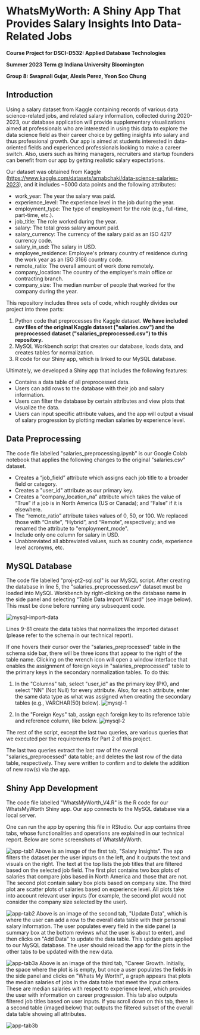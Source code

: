 # **WhatsMyWorth: A Shiny App That Provides Salary Insights Into Data-Related Jobs**

**Course Project for DSCI-D532: Applied Database Technologies**

**Summer 2023 Term @ Indiana University Bloomington**

**Group 8: Swapnali Gujar, Alexis Perez, Yeon Soo Chung**

## Introduction
Using a salary dataset from Kaggle containing records of various data science-related jobs, and related salary information, collected during 2020-2023, our database application will provide supplementary visualizations aimed at professionals who are interested in using this data to explore the data science field as their career choice by getting insights into salary and thus professional growth. Our app is aimed at students interested in data-oriented fields and experienced professionals looking to make a career switch. Also, users such as hiring managers, recruiters and startup founders can benefit from our app by getting realistic salary expectations.

Our dataset was obtained from Kaggle (https://www.kaggle.com/datasets/arnabchaki/data-science-salaries-2023), and it includes ~5000 data points and the following attributes:

+ work_year: The year the salary was paid.
+ experience_level: The experience level in the job during the year.
+ employment_type: The type of employment for the role (e.g., full-time, part-time, etc.).
+ job_title: The role worked during the year.
+ salary: The total gross salary amount paid.
+ salary_currency: The currency of the salary paid as an ISO 4217 currency code.
+ salary_in_usd: The salary in USD.
+ employee_residence: Employee's primary country of residence during the work year as an ISO 3166 country code.
+ remote_ratio: The overall amount of work done remotely.
+ company_location: The country of the employer's main office or contracting branch.
+ company_size: The median number of people that worked for the company during the year.

This repository includes three sets of code, which roughly divides our project into three parts:

1. Python code that preprocesses the Kaggle dataset. **We have included csv files of the original Kaggle dataset ("salaries.csv") and the preprocessed dataset ("salaries_preprocessed.csv") to this repository.**
2. MySQL Workbench script that creates our database, loads data, and creates tables for normalization.
3. R code for our Shiny app, which is linked to our MySQL database.

Ultimately, we developed a Shiny app that includes the following features:

+ Contains a data table of all preprocessed data.
+ Users can add rows to the database with their job and salary information.
+ Users can filter the database by certain attributes and view plots that visualize the data.
+ Users can input specific attribute values, and the app will output a visual of salary progression by plotting median salaries by experience level.


## Data Preprocessing
The code file labelled "salaries_preprocessing.ipynb" is our Google Colab notebook that applies the following changes to the original "salaries.csv" dataset.

+ Creates a “job_field” attribute which assigns each job title to a broader field or category.
+ Creates a "user_id" attribute as our primary key.
+ Creates a “company_location_na” attribute which takes the value of “True” if a job is in North America (US or Canada); and “False” if it is elsewhere.
+ The “remote_ratio” attribute takes values of 0, 50, or 100. We replaced those with “Onsite”, “Hybrid”, and “Remote”, respectively; and we renamed the attribute to "employment_mode".
+ Include only one column for salary in USD.
+ Unabbreviated all abbreviated values, such as country code, experience level acronyms, etc.


## MySQL Database
The code file labelled "proj-pt2-sql.sql" is our MySQL script. After creating the database in line 5, the "salaries_preprocessed.csv" dataset must be loaded into MySQL Workbench by right-clicking on the database name in the side panel and selecting "Table Data Import Wizard" (see image below). This must be done before running any subsequent code.

![mysql-import-data](https://github.com/adtgroup8/project/assets/137223955/514f908e-9073-43f6-825a-1967227a5f3b)

Lines 9-81 create the data tables that normalizes the imported dataset (please refer to the schema in our technical report).

If one hovers their cursor over the "salaries_preprocessed" table in the schema side bar, there will be three icons that appear to the right of the table name. Clicking on the wrench icon will open a window interface that enables the assignment of foreign keys in "salaries_preprocessed" table to the primary keys in the secondary normalization tables. To do this:

1. In the "Columns" tab, select "user_id" as the primary key (PK), and select "NN" (Not Null) for every attribute. Also, for each attribute, enter the same data type as what was assigned when creating the secondary tables (e.g., VARCHAR(50) below).
![mysql-1](https://github.com/adtgroup8/project/assets/137223955/6d8edfaa-b1a4-4bbc-adf7-d3afa86db77a)

2. In the "Foreign Keys" tab, assign each foreign key to its reference table and reference column, like below.
![mysql-2](https://github.com/adtgroup8/project/assets/137223955/285e3122-5ac2-44b1-886f-f7dcc69de525)

The rest of the script, except the last two queries, are various queries that we executed per the requirements for Part 2 of this project.

The last two queries extract the last row of the overall "salaries_preprocessed" data table; and deletes the last row of the data table, respectively. They were written to confirm and to delete the addition of new row(s) via the app.


## Shiny App Development
The code file labelled "WhatsMyWorth_V4.R" is the R code for our WhatsMyWorth Shiny app. Our app connects to the MySQL database via a local server.

One can run the app by opening this file in RStudio. Our app contains three tabs, whose functionalities and operations are explained in our technical report. Below are some screenshots of WhatsMyWorth.

![app-tab1](https://github.com/adtgroup8/project/assets/137223955/f2a9dff6-3afe-4da4-b1d0-2410a47d7a28)
Above is an image of the first tab, "Salary Insights". The app filters the dataset per the user inputs on the left, and it outputs the text and visuals on the right. The text at the top lists the job titles that are filtered based on the selected job field. The first plot contains two box plots of salaries that compare jobs based in North America and those that are not. The second plot contain salary box plots based on company size. The third plot are scatter plots of salaries based on experience level. All plots take into account relevant user inputs (for example, the second plot would not consider the company size selected by the user).

![app-tab2](https://github.com/adtgroup8/project/assets/137223955/200318b6-6527-47de-abe2-64eae1328fd2)
Above is an image of the second tab, "Update Data", which is where the user can add a row to the overall data table with their personal salary information. The user populates every field in the side panel (a summary box at the bottom reviews what the user is about to enter), and then clicks on "Add Data" to update the data table. This update gets applied to our MySQL database. The user should reload the app for the plots in the other tabs to be updated with the new data.

![app-tab3a](https://github.com/adtgroup8/project/assets/137223955/16944ac6-593a-416c-8e2c-d4bc0b227e85)
Above is an image of the third tab, "Career Growth. Initially, the space where the plot is is empty, but once a user populates the fields in the side panel and clicks on "Whats My Worth!", a graph appears that plots the median salaries of jobs in the data table that meet the input critera. These are median salaries with respect to experience level, which provides the user with information on career progression. This tab also outputs filtered job titles based on user inputs. If you scroll down on this tab, there is a second table (imaged below) that outputs the filtered subset of the overall data table showing all attributes.

![app-tab3b](https://github.com/adtgroup8/project/assets/137223955/65efb9c7-5e5a-4905-a8f5-7dfd7d4a240f)
